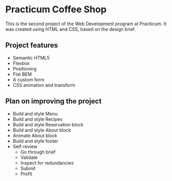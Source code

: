 # Practicum Coffee Shop

This is the second project of the Web Development program at Practicum. It was created using HTML and CSS, based on the design brief.

## Project features

- Semantic HTML5
- Flexbox
- Positioning
- Flat BEM
- A custom form
- CSS animation and transform

## Plan on improving the project

 - Build and style Menu
 - Build and style Recipes
 - Build and style Reservation block
 - Build and style About block
 - Animate About block
 - Build and style footer
 - Self-review
    - Go through brief
    - Validate
    - Inspect for redundancies
    - Submit
    - Profit
